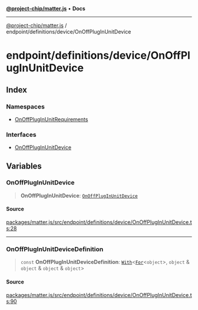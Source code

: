[**@project-chip/matter.js**](../../../../README.md) • **Docs**

***

[@project-chip/matter.js](../../../../modules.md) / endpoint/definitions/device/OnOffPlugInUnitDevice

# endpoint/definitions/device/OnOffPlugInUnitDevice

## Index

### Namespaces

- [OnOffPlugInUnitRequirements](namespaces/OnOffPlugInUnitRequirements/README.md)

### Interfaces

- [OnOffPlugInUnitDevice](interfaces/OnOffPlugInUnitDevice.md)

## Variables

### OnOffPlugInUnitDevice

> **OnOffPlugInUnitDevice**: [`OnOffPlugInUnitDevice`](interfaces/OnOffPlugInUnitDevice.md)

#### Source

[packages/matter.js/src/endpoint/definitions/device/OnOffPlugInUnitDevice.ts:28](https://github.com/project-chip/matter.js/blob/7a8cbb56b87d4ccf34bec5a9a95ab40a1711324f/packages/matter.js/src/endpoint/definitions/device/OnOffPlugInUnitDevice.ts#L28)

***

### OnOffPlugInUnitDeviceDefinition

> `const` **OnOffPlugInUnitDeviceDefinition**: [`With`](../../../../node/export/-internal-/README.md#withbsb)\<[`For`](../../../../behavior/cluster/export/-internal-/namespaces/EndpointType/README.md#fort)\<`object`\>, `object` & `object` & `object` & `object`\>

#### Source

[packages/matter.js/src/endpoint/definitions/device/OnOffPlugInUnitDevice.ts:90](https://github.com/project-chip/matter.js/blob/7a8cbb56b87d4ccf34bec5a9a95ab40a1711324f/packages/matter.js/src/endpoint/definitions/device/OnOffPlugInUnitDevice.ts#L90)
